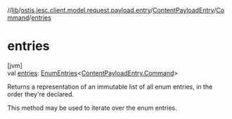 //[lib](../../../../index.md)/[ostis.jesc.client.model.request.payload.entry](../../index.md)/[ContentPayloadEntry](../index.md)/[Command](index.md)/[entries](entries.md)

# entries

[jvm]\
val [entries](entries.md): [EnumEntries](https://kotlinlang.org/api/latest/jvm/stdlib/kotlin.enums/-enum-entries/index.html)&lt;[ContentPayloadEntry.Command](index.md)&gt;

Returns a representation of an immutable list of all enum entries, in the order they're declared.

This method may be used to iterate over the enum entries.
